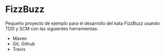 FizzBuzz
========

Pequeño proyecto de ejemplo para el desarrollo del kata FizzBuzz usando TDD y SCM con las siguientes herramientas:
- Maven
- Git, Github
- Travis

